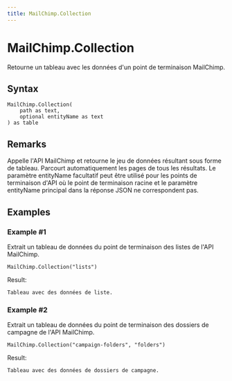 ```yaml
---
title: MailChimp.Collection
---
```


# MailChimp.Collection


Retourne un tableau avec les données d&#39;un point de terminaison MailChimp.


## Syntax

```powerquery
MailChimp.Collection(
    path as text,
    optional entityName as text
) as table
```


## Remarks

Appelle l'API MailChimp et retourne le jeu de données résultant sous forme de tableau. Parcourt automatiquement les pages de tous les résultats. Le paramètre entityName facultatif peut être utilisé pour les points de terminaison d'API où le point de terminaison racine et le paramètre entityName principal dans la réponse JSON ne correspondent pas.


## Examples

### Example #1 
Extrait un tableau de données du point de terminaison des listes de l&#39;API MailChimp.
```powerquery
MailChimp.Collection("lists")
```

Result: 
```powerquery
Tableau avec des données de liste.
```


### Example #2 
Extrait un tableau de données du point de terminaison des dossiers de campagne de l&#39;API MailChimp.
```powerquery
MailChimp.Collection("campaign-folders", "folders")
```

Result: 
```powerquery
Tableau avec des données de dossiers de campagne.
```



